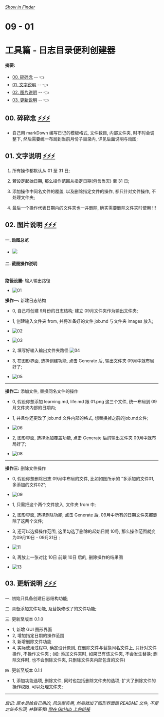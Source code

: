*[Show in Finder](./)*

# 09 - 01
# 工具篇 - 日志目录便利创建器
#### 摘要:
* [00. 碎碎念](https://github.com/Jefrl/copyFileToCustomPath#-00-碎碎念--️️️) -- <span id="bk00"> 👈 </span> 
* [01. 文字说明](https://github.com/Jefrl/copyFileToCustomPath#-01-文字说明--️️️) -- <span id="bk01"> 👈 </span> 
* [02. 图片说明](https://github.com/Jefrl/copyFileToCustomPath#-02-图片说明--️️️) -- <span id="bk02"> 👈 </span> 
* [03. 更新说明](https://github.com/Jefrl/copyFileToCustomPath#-03-更新说明--️️️) -- <span id="bk03"> 👈 </span>


## <span id="00"> 00. 碎碎念 </span> [⚡️⚡️⚡️](https://github.com/Jefrl/copyFileToCustomPath#摘要)
* 自己用 markDown 编写日记的模板格式, 文件数目, 内部文件夹, 时不时会调整下, 然后需要统一布局到当前月份子目录内, 详见后面说明与动图; 

## <span id="01"> 01. 文字说明 </span> [⚡️⚡️⚡️](https://github.com/Jefrl/copyFileToCustomPath/README.md#摘要)
1. 所有操作都默认从 01 至 31 日;  

2. 若设定起始日期,  那么操作范围从指定日期(包含当天) 至 31 日;  

3. 添加操作中同名文件的覆盖,  以及删除指定文件的操作, 都只针对文件操作, 不处理文件夹;  

4. 最后一个操作代表日期内的文件夹也一并删除,  确实需要删除文件夹时使用 !!!

## <span id="02"> 02. 图片说明 </span> [⚡️⚡️⚡️](https://github.com/Jefrl/copyFileToCustomPath#摘要)
#### 一. 动图总览
 
* ![](images/01.gif)

#### 二. 截图操作说明

</br>**路径设置:** 输入输出路径 

 * ![01](images/Snip20170831_1.png)  

**操作一:** 新建日志结构

 * 0, 自己将创建 9月份的日志结构; 建立 09月文件夹作为输出文件夹;
 * 1, 创建输入文件夹 from, 并将准备好的文件 job.md 与文件夹 images 放入;

 * ![02](images/Snip20170831_2.png)  	

 * ![03](images/Snip20170831_3.png)  

 * 2, 填写好输入输出文件夹路径
![04](images/Snip20170831_4.png)

 * 3, 在图形界面, 选择创建功能, 点击 Generate 后, 输出文件夹 09月中就布局好了;
 * ![05](images/Snip20170831_5.png) 

---

**操作二:** 添加文件, 替换同名文件的操作
 * 0, 假设你想添加 learning.md, life.md 跟 01.png 这三个文件, 统一布局到 09月文件夹内部的日期内; 
 * 1, 并且你还更改了 job.md 文件内部的格式, 想替换掉之前的job.md文件;
 
 * ![06](images/Snip20170831_6.png)  
 * 2, 图形界面, 选择添加覆盖功能, 点击 Generate 后的输出文件夹 09月中就布局好了;
 * ![08](images/Snip20170831_8.png)

---

**操作三:** 删除文件操作
 * 0, 假设你想删除日志 09月中布局的文件, 比如如图所示的 "多添加的文件01, 多添加的文件02";
 
 * ![09](images/Snip20170831_9.png)
 
 * 1, 只需把这个两个文件放入, 文件夹 from 中; 
 * 2, 图形界面, 选择删除功能, 点击 Generate 后, 09月中所有的日期文件夹都删除了这两个文件; 
 * 3, 还可以选择操作范围, 这里勾选了删除的起始日期 10号, 那么操作范围就变为09月10日 - 09月31日 ;
 
 * ![11](images/Snip20170831_11.png)  
 
 * 8, 再放上一张对比 10日 前跟 10日 后的, 删除操作的结果图
 
 * ![13](images/Snip20170831_13.png)  

## <span id="03"> 03. 更新说明 </span> [⚡️⚡️⚡️](https://github.com/Jefrl/copyFileToCustomPath#摘要)

一. 初始只具备创建日志结构功能;

二. 具备添加文件功能, 及替换修改了的文件功能;

三. 更新至版本 0.1.0 
 
 * 1, 新增 GUI 图形界面
 * 2, 增加指定日期的操作范围
 * 3, 新增删除文件功能 
 * 4, 实际使用过程中, 确定设计原则, 在删除文件与替换同名文件上, 只针对文件操作, 不操作文件夹 ; (如: 添加文件夹时, 如果已有该文件夹, 不会发生替换; 删除文件时, 也不会删除文件夹, 只删除文件夹内部包含的文件)

四. 更新至版本 0.1.1
  
  * 1, 添加功能选项, 删除文件, 同时也包括删除文件夹的选项; 扩大了删除文件的操作权限, 可以处理文件夹;

---

###### 后记: 原本是给自己用的, 风说挺实用, 然后就加了图形界面跟 README 文件, 不足之处多包涵, 并联系我! [附在 GitHub 上的链接](https://github.com/Jefrl/copyFileToCustomPath)